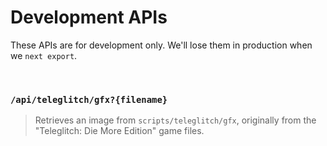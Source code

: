 # Development APIs

These APIs are for development only.
We'll lose them in production when we `next export`.

<br/>

### `/api/teleglitch/gfx?{filename}`

> Retrieves an image from `scripts/teleglitch/gfx`, originally from the "Teleglitch: Die More Edition" game files.
